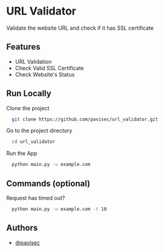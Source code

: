 
# URL Validator

Validate the website URL and check if it has SSL certificate



## Features

- URL Validation
- Check Valid SSL Certificate
- Check Website's Status


## Run Locally

Clone the project

```bash
  git clone https://github.com/pavisec/url_validator.git
```

Go to the project directory

```bash
  cd url_validator
```

Run the App

```bash
  python main.py -u example.com
```

## Commands (optional)

Request has timed out?

```bash
  python main.py -u example.com -t 10
```

## Authors

- [@pavisec](https://www.github.com/pavisec)

